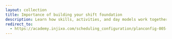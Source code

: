 ```yaml
---
layout: collection
title: Importance of building your shift foundation
description: Learn how skills, activities, and day models work together to create the foundation of a shift.
redirect_to:
  - https://academy.injixo.com/scheduling_configuration/planconfig-005-en-why-is-configuration-important
---
```


